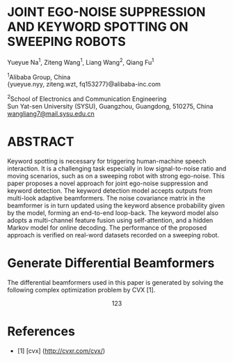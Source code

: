 # JOINT EGO-NOISE SUPPRESSION AND KEYWORD SPOTTING ON SWEEPING ROBOTS

Yueyue Na<sup>1</sup>, Ziteng Wang<sup>1</sup>, Liang Wang<sup>2</sup>, Qiang Fu<sup>1</sup>

<sup>1</sup>Alibaba Group, China </br>
{yueyue.nyy, ziteng.wzt, fq153277}@alibaba-inc.com

<sup>2</sup>School of Electronics and Communication Engineering </br>
Sun Yat-sen University (SYSU), Guangzhou, Guangdong, 510275, China </br>
wangliang7@mail.sysu.edu.cn

# ABSTRACT
Keyword spotting is necessary for triggering human-machine speech interaction. It is a challenging task especially in low signal-to-noise ratio and moving scenarios, such as on a sweeping robot with strong ego-noise. This paper proposes a novel approach for joint ego-noise suppression and keyword detection. The keyword detection model accepts outputs from multi-look adaptive beamformers. The noise covariance matrix in the beamformer is in turn updated using the keyword absence probability given by the model, forming an end-to-end loop-back. The keyword model also adopts a multi-channel feature fusion using self-attention, and a hidden Markov model for online decoding. The performance of the proposed approach is verified on real-word datasets recorded on a sweeping robot.

# Generate Differential Beamformers
The differential beamformers used in this paper is generated by solving the following complex optimization problem by CVX [1].

$$123$$


# References
- [1] [cvx] (http://cvxr.com/cvx/)
